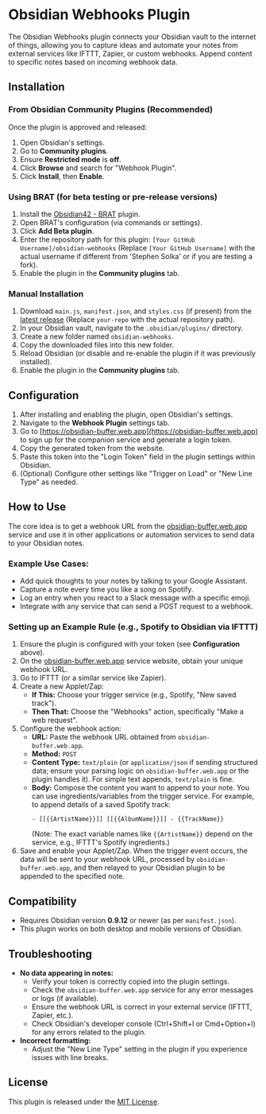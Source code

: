 # Obsidian Webhooks Plugin

The Obsidian Webhooks plugin connects your Obsidian vault to the internet of things, allowing you to capture ideas and automate your notes from external services like IFTTT, Zapier, or custom webhooks. Append content to specific notes based on incoming webhook data.

## Installation

### From Obsidian Community Plugins (Recommended)

Once the plugin is approved and released:

1.  Open Obsidian's settings.
2.  Go to **Community plugins**.
3.  Ensure **Restricted mode** is **off**.
4.  Click **Browse** and search for "Webhook Plugin".
5.  Click **Install**, then **Enable**.

### Using BRAT (for beta testing or pre-release versions)

1.  Install the [Obsidian42 - BRAT](https://github.com/TfTHacker/obsidian42-brat) plugin.
2.  Open BRAT's configuration (via commands or settings).
3.  Click **Add Beta plugin**.
4.  Enter the repository path for this plugin: `[Your GitHub Username]/obsidian-webhooks` (Replace `[Your GitHub Username]` with the actual username if different from 'Stephen Solka' or if you are testing a fork).
5.  Enable the plugin in the **Community plugins** tab.

### Manual Installation

1.  Download `main.js`, `manifest.json`, and `styles.css` (if present) from the [latest release](https://github.com/your-repo/obsidian-webhooks/releases) (Replace `your-repo` with the actual repository path).
2.  In your Obsidian vault, navigate to the `.obsidian/plugins/` directory.
3.  Create a new folder named `obsidian-webhooks`.
4.  Copy the downloaded files into this new folder.
5.  Reload Obsidian (or disable and re-enable the plugin if it was previously installed).
6.  Enable the plugin in the **Community plugins** tab.

## Configuration

1.  After installing and enabling the plugin, open Obsidian's settings.
2.  Navigate to the **Webhook Plugin** settings tab.
3.  Go to [https://obsidian-buffer.web.app](https://obsidian-buffer.web.app) to sign up for the companion service and generate a login token.
4.  Copy the generated token from the website.
5.  Paste this token into the "Login Token" field in the plugin settings within Obsidian.
6.  (Optional) Configure other settings like "Trigger on Load" or "New Line Type" as needed.

## How to Use

The core idea is to get a webhook URL from the [obsidian-buffer.web.app](https://obsidian-buffer.web.app) service and use it in other applications or automation services to send data to your Obsidian notes.

### Example Use Cases:

*   Add quick thoughts to your notes by talking to your Google Assistant.
*   Capture a note every time you like a song on Spotify.
*   Log an entry when you react to a Slack message with a specific emoji.
*   Integrate with any service that can send a POST request to a webhook.

### Setting up an Example Rule (e.g., Spotify to Obsidian via IFTTT)

1.  Ensure the plugin is configured with your token (see **Configuration** above).
2.  On the [obsidian-buffer.web.app](https://obsidian-buffer.web.app) service website, obtain your unique webhook URL.
3.  Go to IFTTT (or a similar service like Zapier).
4.  Create a new Applet/Zap:
    *   **If This:** Choose your trigger service (e.g., Spotify, "New saved track").
    *   **Then That:** Choose the "Webhooks" action, specifically "Make a web request".
5.  Configure the webhook action:
    *   **URL:** Paste the webhook URL obtained from `obsidian-buffer.web.app`.
    *   **Method:** `POST`
    *   **Content Type:** `text/plain` (or `application/json` if sending structured data; ensure your parsing logic on `obsidian-buffer.web.app` or the plugin handles it). For simple text appends, `text/plain` is fine.
    *   **Body:** Compose the content you want to append to your note. You can use ingredients/variables from the trigger service. For example, to append details of a saved Spotify track:
        ```
        - [[{{ArtistName}}]] [[{{AlbumName}}]] - {{TrackName}}
        ```
        (Note: The exact variable names like `{{ArtistName}}` depend on the service, e.g., IFTTT's Spotify ingredients.)
6.  Save and enable your Applet/Zap. When the trigger event occurs, the data will be sent to your webhook URL, processed by `obsidian-buffer.web.app`, and then relayed to your Obsidian plugin to be appended to the specified note.

## Compatibility

*   Requires Obsidian version **0.9.12** or newer (as per `manifest.json`).
*   This plugin works on both desktop and mobile versions of Obsidian.

## Troubleshooting

*   **No data appearing in notes:**
    *   Verify your token is correctly copied into the plugin settings.
    *   Check the `obsidian-buffer.web.app` service for any error messages or logs (if available).
    *   Ensure the webhook URL is correct in your external service (IFTTT, Zapier, etc.).
    *   Check Obsidian's developer console (Ctrl+Shift+I or Cmd+Option+I) for any errors related to the plugin.
*   **Incorrect formatting:**
    *   Adjust the "New Line Type" setting in the plugin if you experience issues with line breaks.

## License

This plugin is released under the [MIT License](LICENSE).
